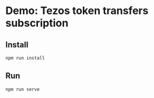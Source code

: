 # Demo: Tezos token transfers subscription

## Install
```
npm run install
```

## Run
```
npm run serve
```
